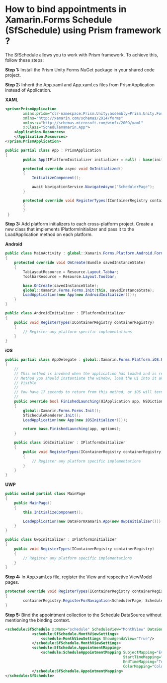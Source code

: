 # How to bind appointments in Xamarin.Forms Schedule (SfSchedule) using Prism framework ?
The SfSchedule allows you to work with Prism framework. To achieve this, follow these steps:

**Step 1:** Install the Prism Unity Forms NuGet package in your shared code project.

**Step 2:** Inherit the App.xaml and App.xaml.cs files from PrismApplication instead of Application. 

**XAML**
``` xml
<prism:PrismApplication
        xmlns:prism="clr-namespace:Prism.Unity;assembly=Prism.Unity.Forms"
        xmlns="http://xamarin.com/schemas/2014/forms"
        xmlns:x="http://schemas.microsoft.com/winfx/2009/xaml"
        x:Class="ScheduleXamarin.App">
    <Application.Resources>
    </Application.Resources>
</prism:PrismApplication>
```

``` c#
public partial class App : PrismApplication
{
        public App(IPlatformInitializer initializer = null) : base(initializer) { }

        protected override async void OnInitialized()
        {
            InitializeComponent();

            await NavigationService.NavigateAsync("SchedulerPage");
        }

        protected override void RegisterTypes(IContainerRegistry containerRegistry)
        {
        }
 }
```
**Step 3:** Add platform initializers to each cross-platform project. Create a new class that implements IPlatformInitializer and pass it to the LoadApplication method on each platform.

**Android**
``` c#
public class MainActivity : global::Xamarin.Forms.Platform.Android.FormsAppCompatActivity
{
    protected override void OnCreate(Bundle savedInstanceState)
    {
        TabLayoutResource = Resource.Layout.Tabbar;
        ToolbarResource = Resource.Layout.Toolbar;

        base.OnCreate(savedInstanceState);
        global::Xamarin.Forms.Forms.Init(this, savedInstanceState);
        LoadApplication(new App(new AndroidInitializer()));
    }
}

public class AndroidInitializer : IPlatformInitializer
{
    public void RegisterTypes(IContainerRegistry containerRegistry)
    {
        // Register any platform specific implementations
    }
}
```
**iOS**
``` c#
public partial class AppDelegate : global::Xamarin.Forms.Platform.iOS.FormsApplicationDelegate
{
    //
    // This method is invoked when the application has loaded and is ready to run. In this 
    // Method you should instantiate the window, load the UI into it and then make the window
    // Visible
    //
    // You have 17 seconds to return from this method, or iOS will terminate your application
    //
    public override bool FinishedLaunching(UIApplication app, NSDictionary options)
    {
        global::Xamarin.Forms.Forms.Init();
        SfScheduleRenderer.Init();
        LoadApplication(new App(new iOSInitializer()));

        return base.FinishedLaunching(app, options);
    }

    public class iOSInitializer : IPlatformInitializer
    {
        public void RegisterTypes(IContainerRegistry containerRegistry)
        {
            // Register any platform specific implementations
        }
    }
}
```
**UWP**
``` c#
public sealed partial class MainPage
{
    public MainPage()
    {
        this.InitializeComponent();

        LoadApplication(new DataFormXamarin.App(new UwpInitializer()));
    }
}

public class UwpInitializer : IPlatformInitializer
{
    public void RegisterTypes(IContainerRegistry containerRegistry)
    {
        // Register any platform specific implementations
    }
}
```
**Step 4:** In App.xaml.cs file, register the View and respective ViewModel pages.
``` C#
protected override void RegisterTypes(IContainerRegistry containerRegistry)
{
        containerRegistry.RegisterForNavigation<SchedulerPage, SchedulerViewModel>();
}
```
**Step 5:** Bind the appointment collection to the Schedule DataSource without mentioning the binding context.
``` xml
<schedule:SfSchedule x:Name="schedule" ScheduleView="MonthView" DataSource="{Binding Meetings}">
            <schedule:SfSchedule.MonthViewSettings>
                <schedule:MonthViewSettings ShowAgendaView="True"/>
            </schedule:SfSchedule.MonthViewSettings>
            <schedule:SfSchedule.AppointmentMapping>
                <schedule:ScheduleAppointmentMapping SubjectMapping="EventName"
                                                     StartTimeMapping="From"
                                                     EndTimeMapping="To"
                                                     ColorMapping="Color"/>
            </schedule:SfSchedule.AppointmentMapping>        
</schedule:SfSchedule>
```


